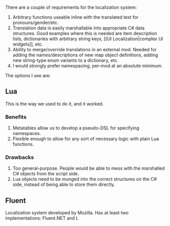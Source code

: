 There are a couple of requirements for the localization system:

1. Arbitrary functions useable inline with the translated text for pronouns/gender/etc.
2. Translation data is easily marshallable into appropriate C# data structures. Good examples where this is needed are item description lists, dictionaries with arbitrary string keys, [[UI Localization|complex UI widgets]], etc.
3. Ability to merge/override translations in an external mod. Needed for adding the names/descriptions of new map object definitions, adding new string-type enum variants to a dictionary, etc.
4. I would strongly prefer namespacing, per-mod at an absolute minimum.

The options I see are:

## Lua

This is the way we used to do it, and it worked.

### Benefits

1. Metatables allow us to develop a pseudo-DSL for specifying namespaces.
2. Flexible enough to allow for any sort of necessary logic with plain Lua functions.

### Drawbacks

1. Too general-purpose. People would be able to mess with the marshalled C# objects from the script side.
2. Lua objects need to be munged into the correct structures on the C# side, instead of being able to store them directly.

## Fluent

Localization system developed by Mozilla. Has at least two implementations: Fluent.NET and L

### 

